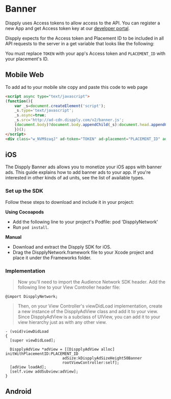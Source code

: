 # Banner

Dispply uses Access tokens to allow access to the API. You can register a new App and get Access token key at our [developer portal](http://dispply.com/publishers/sign_in).

Dispply expects for the Access token and Placement ID to be included in all API requests to the server in a get variable that looks like the following:

<aside class="notice">
You must replace <code>TOKEN</code> with your app's Access token and <code>PLACEMENT_ID</code> with your placement's ID.
</aside>

## Mobile Web

To add ad to your mobile site copy and paste this code to web page

```html
<script async type="text/javascript">
(function(){
	var _s=document.createElement('script');
	_s.type='text/javascript';
	_s.async=true;
	_s.src='http://ad-cdn.dispply.com/v2/banner.js';
	(document.body)?document.body.appendChild(_s):document.head.appendChild(_s);
	})();
</script>
<div class="w_NVM9zaqJ" ad-token="TOKEN" ad-placement="PLACEMENT_ID" ad-format="120x90" style="text-align: center"></div>
```

## iOS

The Dispply Banner ads allows you to monetize your iOS apps with banner ads. This guide explains how to add banner ads to your app. If you're interested in other kinds of ad units, see the list of available types.

### Set up the SDK

Follow these steps to download and include it in your project:

**Using Cocoapods**

* Add the following line to your project's Podfile: pod 'DispplyNetwork'
* Run `pod install`.

**Manual**
* Download and extract the Dispply SDK for iOS.
* Drag the DispplyNetwork.framework file to your Xcode project and place it under the Frameworks folder.

### Implementation

> Now you'll need to import the Audience Network SDK header. Add the following line to your View Controller header file:

```objective_c
@import DispplyNetwork;
```

> Then, on your View Controller's viewDidLoad implementation, create a new instance of the DispplyAdView class and add it to your view. Since DispplyAdView is a subclass of UIView, you can add it to your view hierarchy just as with any other view.

```objective_c
- (void)viewDidLoad
{
  [super viewDidLoad];

  DispplyAdView *adView = [[DispplyAdView alloc] initWithPlacementID:PLACEMENT_ID
                         adSize:kDispplyAdSizeHeight50Banner
                         rootViewController:self];
  [adView loadAd];
  [self.view addSubview:adView];
}
```

## Android
